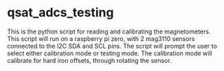 # qsat_adcs_testing

This is the python script for reading and calibrating the magnetometers. This script will run on a raspberry pi zero, with 2 mag3110 sensors connected to the I2C SDA and SCL pins. The script will prompt the user to select either calibration mode or testing mode. The calibration mode will calibrate for hard iron offsets, through rotating the sensor. 
